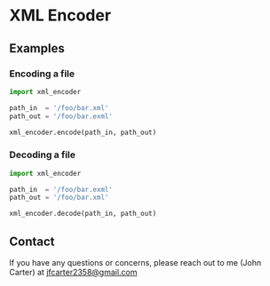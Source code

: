 # XML Encoder

## Examples

### Encoding a file

```Python
import xml_encoder

path_in  = '/foo/bar.xml'
path_out = '/foo/bar.exml'

xml_encoder.encode(path_in, path_out)
```

### Decoding a file
```Python
import xml_encoder

path_in  = '/foo/bar.exml'
path_out = '/foo/bar.xml'

xml_encoder.decode(path_in, path_out)
```

## Contact

If you have any questions or concerns, please reach out to me (John Carter) at jfcarter2358@gmail.com